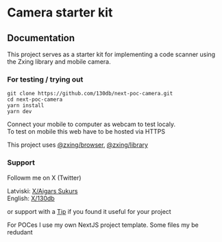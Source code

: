 # Camera starter kit

## Documentation

This project serves as a starter kit for implementing a code scanner using the Zxing library and mobile camera.

### For testing / trying out

```shell
git clone https://github.com/130db/next-poc-camera.git
cd next-poc-camera
yarn install
yarn dev
```

Connect your mobile to computer as webcam to test localy.<br>
To test on mobile this web have to be hosted via HTTPS

This project uses [@zxing/browser](https://github.com/zxing-js/browser), [@zxing/library](https://github.com/zxing-js/library)

### Support

Followm me on X (Twitter)

Latviski: [X/Aigars Sukurs](https://twitter.com/AigarsSukurs)<br>
English: [X/130db](https://twitter.com/130db)

or support with a [Tip](https://revolut.me/130dbs) if you found it useful for your project

For POCes I use my own NextJS project template. Some files my be redudant
